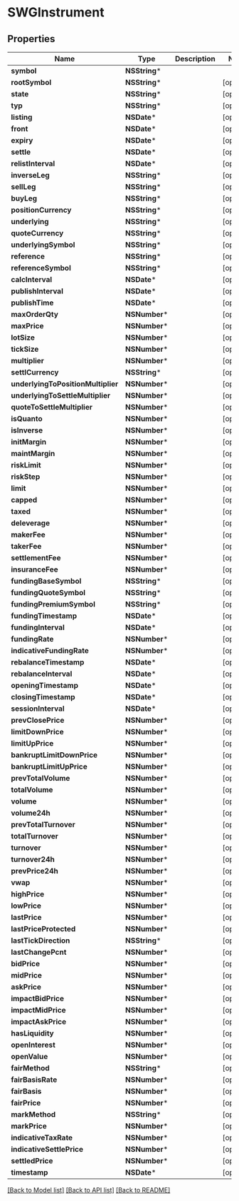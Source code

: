 # SWGInstrument

## Properties
Name | Type | Description | Notes
------------ | ------------- | ------------- | -------------
**symbol** | **NSString*** |  | 
**rootSymbol** | **NSString*** |  | [optional] 
**state** | **NSString*** |  | [optional] 
**typ** | **NSString*** |  | [optional] 
**listing** | **NSDate*** |  | [optional] 
**front** | **NSDate*** |  | [optional] 
**expiry** | **NSDate*** |  | [optional] 
**settle** | **NSDate*** |  | [optional] 
**relistInterval** | **NSDate*** |  | [optional] 
**inverseLeg** | **NSString*** |  | [optional] 
**sellLeg** | **NSString*** |  | [optional] 
**buyLeg** | **NSString*** |  | [optional] 
**positionCurrency** | **NSString*** |  | [optional] 
**underlying** | **NSString*** |  | [optional] 
**quoteCurrency** | **NSString*** |  | [optional] 
**underlyingSymbol** | **NSString*** |  | [optional] 
**reference** | **NSString*** |  | [optional] 
**referenceSymbol** | **NSString*** |  | [optional] 
**calcInterval** | **NSDate*** |  | [optional] 
**publishInterval** | **NSDate*** |  | [optional] 
**publishTime** | **NSDate*** |  | [optional] 
**maxOrderQty** | **NSNumber*** |  | [optional] 
**maxPrice** | **NSNumber*** |  | [optional] 
**lotSize** | **NSNumber*** |  | [optional] 
**tickSize** | **NSNumber*** |  | [optional] 
**multiplier** | **NSNumber*** |  | [optional] 
**settlCurrency** | **NSString*** |  | [optional] 
**underlyingToPositionMultiplier** | **NSNumber*** |  | [optional] 
**underlyingToSettleMultiplier** | **NSNumber*** |  | [optional] 
**quoteToSettleMultiplier** | **NSNumber*** |  | [optional] 
**isQuanto** | **NSNumber*** |  | [optional] 
**isInverse** | **NSNumber*** |  | [optional] 
**initMargin** | **NSNumber*** |  | [optional] 
**maintMargin** | **NSNumber*** |  | [optional] 
**riskLimit** | **NSNumber*** |  | [optional] 
**riskStep** | **NSNumber*** |  | [optional] 
**limit** | **NSNumber*** |  | [optional] 
**capped** | **NSNumber*** |  | [optional] 
**taxed** | **NSNumber*** |  | [optional] 
**deleverage** | **NSNumber*** |  | [optional] 
**makerFee** | **NSNumber*** |  | [optional] 
**takerFee** | **NSNumber*** |  | [optional] 
**settlementFee** | **NSNumber*** |  | [optional] 
**insuranceFee** | **NSNumber*** |  | [optional] 
**fundingBaseSymbol** | **NSString*** |  | [optional] 
**fundingQuoteSymbol** | **NSString*** |  | [optional] 
**fundingPremiumSymbol** | **NSString*** |  | [optional] 
**fundingTimestamp** | **NSDate*** |  | [optional] 
**fundingInterval** | **NSDate*** |  | [optional] 
**fundingRate** | **NSNumber*** |  | [optional] 
**indicativeFundingRate** | **NSNumber*** |  | [optional] 
**rebalanceTimestamp** | **NSDate*** |  | [optional] 
**rebalanceInterval** | **NSDate*** |  | [optional] 
**openingTimestamp** | **NSDate*** |  | [optional] 
**closingTimestamp** | **NSDate*** |  | [optional] 
**sessionInterval** | **NSDate*** |  | [optional] 
**prevClosePrice** | **NSNumber*** |  | [optional] 
**limitDownPrice** | **NSNumber*** |  | [optional] 
**limitUpPrice** | **NSNumber*** |  | [optional] 
**bankruptLimitDownPrice** | **NSNumber*** |  | [optional] 
**bankruptLimitUpPrice** | **NSNumber*** |  | [optional] 
**prevTotalVolume** | **NSNumber*** |  | [optional] 
**totalVolume** | **NSNumber*** |  | [optional] 
**volume** | **NSNumber*** |  | [optional] 
**volume24h** | **NSNumber*** |  | [optional] 
**prevTotalTurnover** | **NSNumber*** |  | [optional] 
**totalTurnover** | **NSNumber*** |  | [optional] 
**turnover** | **NSNumber*** |  | [optional] 
**turnover24h** | **NSNumber*** |  | [optional] 
**prevPrice24h** | **NSNumber*** |  | [optional] 
**vwap** | **NSNumber*** |  | [optional] 
**highPrice** | **NSNumber*** |  | [optional] 
**lowPrice** | **NSNumber*** |  | [optional] 
**lastPrice** | **NSNumber*** |  | [optional] 
**lastPriceProtected** | **NSNumber*** |  | [optional] 
**lastTickDirection** | **NSString*** |  | [optional] 
**lastChangePcnt** | **NSNumber*** |  | [optional] 
**bidPrice** | **NSNumber*** |  | [optional] 
**midPrice** | **NSNumber*** |  | [optional] 
**askPrice** | **NSNumber*** |  | [optional] 
**impactBidPrice** | **NSNumber*** |  | [optional] 
**impactMidPrice** | **NSNumber*** |  | [optional] 
**impactAskPrice** | **NSNumber*** |  | [optional] 
**hasLiquidity** | **NSNumber*** |  | [optional] 
**openInterest** | **NSNumber*** |  | [optional] 
**openValue** | **NSNumber*** |  | [optional] 
**fairMethod** | **NSString*** |  | [optional] 
**fairBasisRate** | **NSNumber*** |  | [optional] 
**fairBasis** | **NSNumber*** |  | [optional] 
**fairPrice** | **NSNumber*** |  | [optional] 
**markMethod** | **NSString*** |  | [optional] 
**markPrice** | **NSNumber*** |  | [optional] 
**indicativeTaxRate** | **NSNumber*** |  | [optional] 
**indicativeSettlePrice** | **NSNumber*** |  | [optional] 
**settledPrice** | **NSNumber*** |  | [optional] 
**timestamp** | **NSDate*** |  | [optional] 

[[Back to Model list]](../README.md#documentation-for-models) [[Back to API list]](../README.md#documentation-for-api-endpoints) [[Back to README]](../README.md)


